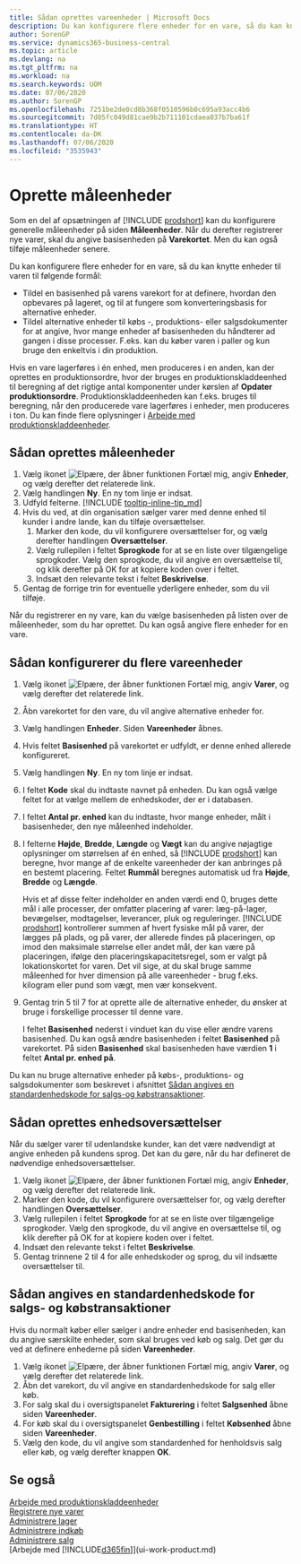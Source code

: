 ```yaml
---
title: Sådan oprettes vareenheder | Microsoft Docs
description: Du kan konfigurere flere enheder for en vare, så du kan knytte enheder til varen.
author: SorenGP
ms.service: dynamics365-business-central
ms.topic: article
ms.devlang: na
ms.tgt_pltfrm: na
ms.workload: na
ms.search.keywords: UOM
ms.date: 07/06/2020
ms.author: SorenGP
ms.openlocfilehash: 7251be2de0cd8b368f0510596b0c695a93acc4b6
ms.sourcegitcommit: 7d05fc049d81cae9b2b711101cdaea037b7ba61f
ms.translationtype: HT
ms.contentlocale: da-DK
ms.lasthandoff: 07/06/2020
ms.locfileid: "3535943"
---
```

# <a name="set-up-units-of-measure"></a>Oprette måleenheder

Som en del af opsætningen af [!INCLUDE [prodshort](includes/prodshort.md)] kan du konfigurere generelle måleenheder på siden **Måleenheder**. Når du derefter registrerer nye varer, skal du angive basisenheden på **Varekortet**. Men du kan også tilføje måleenheder senere.  

Du kan konfigurere flere enheder for en vare, så du kan knytte enheder til varen til følgende formål:

- Tildel en basisenhed på varens varekort for at definere, hvordan den opbevares på lageret, og til at fungere som konverteringsbasis for alternative enheder.
- Tildel alternative enheder til købs -, produktions- eller salgsdokumenter for at angive, hvor mange enheder af basisenheden du håndterer ad gangen i disse processer. F.eks. kan du køber varen i paller og kun bruge den enkeltvis i din produktion.

Hvis en vare lagerføres i én enhed, men produceres i en anden, kan der oprettes en produktionsordre, hvor der bruges en produktionskladdeenhed til beregning af det rigtige antal komponenter under kørslen af **Opdater produktionsordre**. Produktionskladdeenheden kan f.eks. bruges til beregning, når den producerede vare lagerføres i enheder, men produceres i ton. Du kan finde flere oplysninger i [Arbejde med produktionskladdeenheder](production-how-to-use-the-manufacturing-batch-unit-of-measure.md).  

## <a name="to-set-up-units-of-measure"></a>Sådan oprettes måleenheder

1. Vælg ikonet ![Elpære, der åbner funktionen Fortæl mig](media/ui-search/search_small.png "Fortæl mig, hvad du vil foretage dig"), angiv **Enheder**, og vælg derefter det relaterede link.  
2. Vælg handlingen **Ny**. En ny tom linje er indsat.  
3. Udfyld felterne. [!INCLUDE [tooltip-inline-tip_md](includes/tooltip-inline-tip_md.md)]  
4. Hvis du ved, at din organisation sælger varer med denne enhed til kunder i andre lande, kan du tilføje oversættelser.  
    1. Marker den kode, du vil konfigurere oversættelser for, og vælg derefter handlingen **Oversættelser**.
    2. Vælg rullepilen i feltet **Sprogkode** for at se en liste over tilgængelige sprogkoder. Vælg den sprogkode, du vil angive en oversættelse til, og klik derefter på OK for at kopiere koden over i feltet.
    3. Indsæt den relevante tekst i feltet **Beskrivelse**.
5. Gentag de forrige trin for eventuelle yderligere enheder, som du vil tilføje.  

Når du registrerer en ny vare, kan du vælge basisenheden på listen over de måleenheder, som du har oprettet. Du kan også angive flere enheder for en vare.  

## <a name="to-set-up-multiple-item-units-of-measure"></a>Sådan konfigurerer du flere vareenheder

1. Vælg ikonet ![Elpære, der åbner funktionen Fortæl mig](media/ui-search/search_small.png "Fortæl mig, hvad du vil foretage dig"), angiv **Varer**, og vælg derefter det relaterede link.
2. Åbn varekortet for den vare, du vil angive alternative enheder for.
3. Vælg handlingen **Enheder**. Siden **Vareenheder** åbnes.
4. Hvis feltet **Basisenhed** på varekortet er udfyldt, er denne enhed allerede konfigureret.
5. Vælg handlingen **Ny**. En ny tom linje er indsat.
6. I feltet **Kode** skal du indtaste navnet på enheden. Du kan også vælge feltet for at vælge mellem de enhedskoder, der er i databasen.
7. I feltet **Antal pr. enhed** kan du indtaste, hvor mange enheder, målt i basisenheder, den nye måleenhed indeholder.
8. I felterne **Højde**, **Bredde**, **Længde** og **Vægt** kan du angive nøjagtige oplysninger om størrelsen af én enhed, så [!INCLUDE [prodshort](includes/prodshort.md)] kan beregne, hvor mange af de enkelte vareenheder der kan anbringes på en bestemt placering. Feltet **Rummål** beregnes automatisk ud fra **Højde**, **Bredde** og **Længde**.

    Hvis et af disse felter indeholder en anden værdi end 0, bruges dette mål i alle processer, der omfatter placering af varer: læg-på-lager, bevægelser, modtagelser, leverancer, pluk og reguleringer. [!INCLUDE [prodshort](includes/prodshort.md)] kontrollerer summen af hvert fysiske mål på varer, der lægges på plads, og på varer, der allerede findes på placeringen, op imod den maksimale størrelse eller andet mål, der kan være på placeringen, ifølge den placeringskapacitetsregel, som er valgt på lokationskortet for varen. Det vil sige, at du skal bruge samme måleenhed for hver dimension på alle vareenheder - brug f.eks. kilogram eller pund som vægt, men vær konsekvent.
9. Gentag trin 5 til 7 for at oprette alle de alternative enheder, du ønsker at bruge i forskellige processer til denne vare.

    I feltet **Basisenhed** nederst i vinduet kan du vise eller ændre varens basisenhed. Du kan også ændre basisenheden i feltet **Basisenhed** på varekortet. På siden **Basisenhed** skal basisenheden have værdien **1** i feltet **Antal pr. enhed på**.

Du kan nu bruge alternative enheder på købs-, produktions- og salgsdokumenter som beskrevet i afsnittet [Sådan angives en standardenhedskode for salgs-og købstransaktioner](#to-enter-a-default-unit-of-measure-code-for-sales-and-purchasing-transactions).  

## <a name="to-set-up-unit-of-measure-translations"></a>Sådan oprettes enhedsoversættelser

Når du sælger varer til udenlandske kunder, kan det være nødvendigt at angive enheden på kundens sprog. Det kan du gøre, når du har defineret de nødvendige enhedsoversættelser.

1. Vælg ikonet ![Elpære, der åbner funktionen Fortæl mig](media/ui-search/search_small.png "Fortæl mig, hvad du vil foretage dig"), angiv **Enheder**, og vælg derefter det relaterede link.
2. Marker den kode, du vil konfigurere oversættelser for, og vælg derefter handlingen **Oversættelser**.
3. Vælg rullepilen i feltet **Sprogkode** for at se en liste over tilgængelige sprogkoder. Vælg den sprogkode, du vil angive en oversættelse til, og klik derefter på OK for at kopiere koden over i feltet.
4. Indsæt den relevante tekst i feltet **Beskrivelse**.
5. Gentag trinnene 2 til 4 for alle enhedskoder og sprog, du vil indsætte oversættelser til.

## <a name="to-enter-a-default-unit-of-measure-code-for-sales-and-purchasing-transactions"></a>Sådan angives en standardenhedskode for salgs- og købstransaktioner

Hvis du normalt køber eller sælger i andre enheder end basisenheden, kan du angive særskilte enheder, som skal bruges ved køb og salg. Det gør du ved at definere enhederne på siden **Vareenheder**.

1. Vælg ikonet ![Elpære, der åbner funktionen Fortæl mig](media/ui-search/search_small.png "Fortæl mig, hvad du vil foretage dig"), angiv **Varer**, og vælg derefter det relaterede link.
2. Åbn det varekort, du vil angive en standardenhedskode for salg eller køb.
3. For salg skal du i oversigtspanelet **Fakturering** i feltet **Salgsenhed** åbne siden **Vareenheder**.
4. For køb skal du i oversigtspanelet **Genbestilling** i feltet **Købsenhed** åbne siden **Vareenheder**.
5. Vælg den kode, du vil angive som standardenhed for henholdsvis salg eller køb, og vælg derefter knappen **OK**.

## <a name="see-also"></a>Se også

[Arbejde med produktionskladdeenheder](production-how-to-use-the-manufacturing-batch-unit-of-measure.md)  
[Registrere nye varer](inventory-how-register-new-items.md)  
[Administrere lager](inventory-manage-inventory.md)  
[Administrere indkøb](purchasing-manage-purchasing.md)  
[Administrere salg](sales-manage-sales.md)  
[Arbejde med [!INCLUDE[d365fin](includes/d365fin_md.md)]](ui-work-product.md)  
